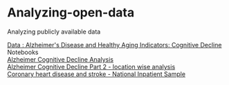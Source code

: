 # Analyzing-open-data
Analyzing publicly available data 

[Data : Alzheimer's Disease and Healthy Aging Indicators: Cognitive Decline](https://chronicdata.cdc.gov/Healthy-Aging/Alzheimer-s-Disease-and-Healthy-Aging-Indicators-C/jhd5-u276)  
Notebooks  
[Alzheimer Cognitive Decline Analysis](https://github.com/rblcoder/Analyzing-open-data/blob/master/Alzheimer%20Cognitive%20Decline%20Analysis.ipynb)  
[Alzheimer Cognitive Decline Part 2 - location wise analysis](https://github.com/rblcoder/Analyzing-open-data/blob/master/Alzheimer%20Cognitive%20Decline%20Part%202%20-%20location%20wise%20analysis.ipynb)  
[Coronary heart disease and stroke - National Inpatient Sample](https://github.com/rblcoder/Analyzing-open-data/blob/master/Coronary%20heart%20disease%20and%20stroke-%20National%20Inpatient%20Sample.ipynb)
